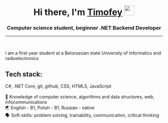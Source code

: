 <h1 align="center">Hi there, I'm <a href="https://www.linkedin.com/in/timofey-pasyuta-passy-tim" target="_blank">Timofey</a> 
<img src="https://github.com/blackcater/blackcater/raw/main/images/Hi.gif" height="32"/></h1>
<h3 align="center">Computer science student, beginner .NET Backend Developer</h3>
<hr>
<br>
<p align = "left">
I am a first-year student at a Belorussian state University of informatics and radioelectronics<br>
<h2> Tech stack:</h2>
  C#, .NET Core,  git,  github,  CSS,  HTML5,  JavaScript <br>
<br>
📖 Knowledge of computer science, algorithms and data structures, web, infocommunications<br>
🌏 English - B1, Polish - B1, Russian - native<br> 
🗣 Soft-skills: problem solving, trainability, communication, critical thinking <br>
</p>
